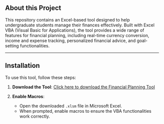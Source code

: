 ## About this Project

This repository contains an Excel-based tool designed to help undergraduate students manage their finances effectively. Built with Excel VBA (Visual Basic for Applications), the tool provides a wide range of features for financial planning, including real-time currency conversion, income and expense tracking, personalized financial advice, and goal-setting functionalities.

---

## Installation

To use this tool, follow these steps:

1. **Download the Tool**:
   [Click here to download the Financial Planning Tool](https://github.com/nitya-balaji/financial-planning-tool/raw/main/MSE%20100%20-%20Financial%20Planning%20Tool%20(Nityasri%20Balaji).xlsm)

2. **Enable Macros**:
   - Open the downloaded `.xlsm` file in Microsoft Excel.
   - When prompted, enable macros to ensure the VBA functionalities work correctly.
